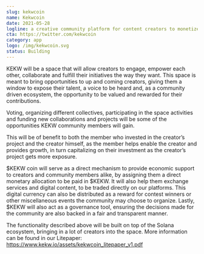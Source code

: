 ```yaml
---
slug: kekwcoin
name: Kekwcoin
date: 2021-05-28
logline: a creative community platform for content creators to monetize their artwork and get financial support from investors
cta: https://twitter.com/kekwcoin
category: app
logo: /img/kekwcoin.svg
status: Building
---
```


KEKW will be a space that will allow creators to engage, empower each other, collaborate and fulfill their initiatives the way they want. This space is meant to bring opportunities to up and coming creators, giving them a window to expose their talent, a voice to be heard and, as a community driven ecosystem, the opportunity to be valued and rewarded for their contributions.

Voting, organizing different collectives, participating in the space activities and funding new collaborations and projects will be some of the opportunities KEKW community members will gain.

This will be of benefit to both the member who invested in the creator’s project and the creator himself, as the member helps enable the creator and provides growth, in turn capitalizing on their investment as the creator’s project
gets more exposure.

$KEKW coin will serve as a direct mechanism to provide economic support to creators and community members alike, by assigning them a direct monetary allocation to be paid in $KEKW. It
will also help them exchange services and digital content, to be traded directly on our platforms. This
digital currency can also be distributed as a reward for contest winners or other miscellaneous events
the community may choose to organize. Lastly, $KEKW will also act as a governance tool, ensuring the decisions made for the community are also backed in a fair and transparent manner.

The functionality described above will be built on top of the Solana ecosystem, bringing in a lot of creators into the space. More information can be found in our Litepaper: https://www.kekw.io/assets/kekwcoin_litepaper_v1.pdf
